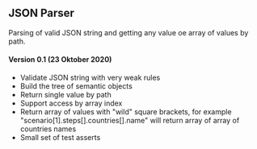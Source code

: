 ## JSON Parser

Parsing of valid JSON string and getting any value oe array of values by path.

#### Version 0.1 (23 Oktober 2020)
* Validate JSON string with very weak rules
* Build the tree of semantic objects
* Return single value by path
* Support access by array index
* Return array of values with "wild" square brackets, for example "scenario\[1\].steps\[\].countries\[\].name" will return array of array of countries names
* Small set of test asserts